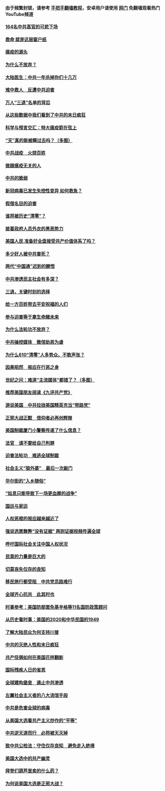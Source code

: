 #### 由于频繁封锁，请参考 [手把手翻墙教程](https://github.com/gfw-breaker/guides/wiki/)，安卓用户请使用 [网门](https://github.com/gfw-breaker/nogfw/blob/master/dl.md?t=01211002) 免翻墙观看热门YouTube频道 

#### [164名中共高官的可悲下场](../pages/251/418676.md?t=01211002) 

#### [救命 就差这层窗户纸](../pages/251/418706.md?t=01211002) 

#### [瘟疫的源头](../pages/251/418661.md?t=01211002) 

#### [为什么不放弃？](../pages/251/418691.md?t=01211002) 

#### [大陆医生：中共一年杀掉你们十几万](../pages/251/418670.md?t=01211002) 

#### [难中救人　反遭中共迫害](../pages/251/418414.md?t=01211002) 

#### [万人“三退”名单的背后](../pages/251/418505.md?t=01211002) 

#### [从这些数据中我们看到了中共的末日疯狂](../pages/251/418420.md?t=01211002) 

#### [科学与预言交汇：特大瘟疫箭在弦上](../pages/251/418266.md?t=01211002) 

#### [“天”真的能被瞒过去吗？（多图）](../pages/251/418308.md?t=01211002) 

#### [中共战疫　火烧百姓](../pages/251/418220.md?t=01211002) 

#### [做跟瘟疫无关的人](../pages/251/418171.md?t=01211002) 

#### [中共的脆弱](../pages/251/418196.md?t=01211002) 

#### [新冠病毒已发生失控性变异 如何救急？](../pages/251/418032.md?t=01211002) 

#### [假借名目的迫害](../pages/251/418055.md?t=01211002) 

#### [谁将被历史“清零”？](../pages/251/417485.md?t=01211002) 

#### [披着政府人员外衣的黑恶势力](../pages/251/417442.md?t=01211002) 

#### [美国人民 准备好全盘接受共产价值体系了吗？](../pages/251/417491.md?t=01211002) 

#### [多少好人被中共害死？](../pages/251/417144.md?t=01211002) 

#### [两代“中国通”迟到的醒悟](../pages/251/417064.md?t=01211002) 

#### [中共渗透民主社会有多深？](../pages/251/417063.md?t=01211002) 

#### [三退，关键时刻的选择](../pages/251/416969.md?t=01211002) 

#### [给一方百姓带去平安祝福的人们](../pages/251/416941.md?t=01211002) 

#### [参与迫害等于拿生命赌未来](../pages/251/416856.md?t=01211002) 

#### [为什么法轮功不放弃？](../pages/251/416864.md?t=01211002) 

#### [中共操控媒体　微信助恶为虐](../pages/251/416724.md?t=01211002) 

#### [为什么610“清零”人多势众、不敢声张？](../pages/251/416632.md?t=01211002) 

#### [因果昭然　报应在行恶之身](../pages/251/416582.md?t=01211002) 

#### [世纪之问：难道“主流媒体”都错了？（多图）](../pages/251/416571.md?t=01211002) 

#### [推荐美国朋友阅读《九评共产党》](../pages/251/416510.md?t=01211002) 

#### [游说美国　中共拉拢美国精英充当“带路党”](../pages/251/416529.md?t=01211002) 

#### [正邪大战正酣　信仰者必再创辉煌](../pages/251/416433.md?t=01211002) 

#### [美国制裁厦门小警察传递了什么信息？](../pages/251/416432.md?t=01211002) 

#### [法官　请不要给自己判罪](../pages/251/416379.md?t=01211002) 

#### [迫害法轮功　难逃全球制裁](../pages/251/416380.md?t=01211002) 

#### [社会主义“狼外婆”　最后一次敲门](../pages/251/416394.md?t=01211002) 

#### [华尔街的“入乡随俗”](../pages/251/416395.md?t=01211002) 

#### [“姑息只能导致下一场更血腥的战争”](../pages/251/416223.md?t=01211002) 

#### [国运与家运](../pages/251/416224.md?t=01211002) 

#### [人权恶棍的报应越来越近了](../pages/251/416276.md?t=01211002) 

#### [强说选票舞弊“没有证据” 两则证据视频传遍全球](../pages/251/416227.md?t=01211002) 

#### [呼吁国际社会关注中国人权状况](../pages/251/416135.md?t=01211002) 

#### [民意的力量是巨大的](../pages/251/416222.md?t=01211002) 

#### [切莫丧失仅存的良知](../pages/251/416134.md?t=01211002) 

#### [移民旅行都受阻　中共党员路难行](../pages/251/416033.md?t=01211002) 

#### [全球齐心抗共　此其时也](../pages/251/415989.md?t=01211002) 

#### [时事参考：美国防部罢免基辛格等11名国防政策顾问](../pages/251/415970.md?t=01211002) 

#### [从历史看时事：美国的2020和中华民国的1949](../pages/251/415949.md?t=01211002) 

#### [了解大陆民众为何支持川普](../pages/251/415950.md?t=01211002) 

#### [中共的灭绝人性和末日疯狂](../pages/251/415944.md?t=01211002) 

#### [共产伎俩如何在美国花样翻新](../pages/251/415908.md?t=01211002) 

#### [国际残疾人日的省思](../pages/251/415849.md?t=01211002) 

#### [全球建构堡垒　遏止中共渗透](../pages/251/415850.md?t=01211002) 

#### [左翼社会主义者的八大流氓手段](../pages/251/415802.md?t=01211002) 

#### [中共是危害全球的病毒](../pages/251/415569.md?t=01211002) 

#### [从美国大选看共产主义炒作的“平等”](../pages/251/415654.md?t=01211002) 

#### [中共逆天道而行　必将被天灭掉](../pages/251/415626.md?t=01211002) 

#### [致中共公检法：守住仅存良知　避免走入绝境](../pages/251/415627.md?t=01211002) 

#### [美国大选中的共产幽灵](../pages/251/415618.md?t=01211002) 

#### [拜登们葫芦里卖的什么药？](../pages/251/415531.md?t=01211002) 

#### [为何说美国大选是正邪大战？](../pages/251/415530.md?t=01211002) 

